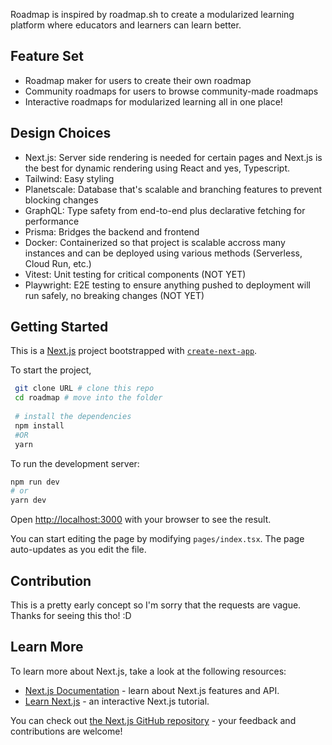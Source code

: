 Roadmap is inspired by roadmap.sh to create a modularized learning platform where educators and learners can learn better.

## Feature Set
- Roadmap maker for users to create their own roadmap
- Community roadmaps for users to browse community-made roadmaps
- Interactive roadmaps for modularized learning all in one place!

## Design Choices
- Next.js: Server side rendering is needed for certain pages and Next.js is the best for dynamic rendering using React and yes, Typescript.
- Tailwind: Easy styling
- Planetscale: Database that's scalable and branching features to prevent blocking changes
- GraphQL: Type safety from end-to-end plus declarative fetching for performance
- Prisma: Bridges the backend and frontend
- Docker: Containerized so that project is scalable accross many instances and can be deployed using various methods (Serverless, Cloud Run, etc.)
- Vitest: Unit testing for critical components (NOT YET)
- Playwright: E2E testing to ensure anything pushed to deployment will run safely, no breaking changes (NOT YET)

## Getting Started

This is a [Next.js](https://nextjs.org/) project bootstrapped with [`create-next-app`](https://github.com/vercel/next.js/tree/canary/packages/create-next-app).

To start the project,

```bash
 git clone URL # clone this repo
 cd roadmap # move into the folder
 
 # install the dependencies
 npm install 
 #OR 
 yarn
```

To run the development server:

```bash
npm run dev
# or
yarn dev
```

Open [http://localhost:3000](http://localhost:3000) with your browser to see the result.

You can start editing the page by modifying `pages/index.tsx`. The page auto-updates as you edit the file.

## Contribution

This is a pretty early concept so I'm sorry that the requests are vague. Thanks for seeing this tho! :D

## Learn More

To learn more about Next.js, take a look at the following resources:

- [Next.js Documentation](https://nextjs.org/docs) - learn about Next.js features and API.
- [Learn Next.js](https://nextjs.org/learn) - an interactive Next.js tutorial.

You can check out [the Next.js GitHub repository](https://github.com/vercel/next.js/) - your feedback and contributions are welcome!

